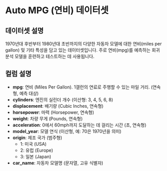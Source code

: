 # Auto MPG (연비) 데이터셋

## 데이터셋 설명

1970년대 후반부터 1980년대 초반까지의 다양한 자동차 모델에 대한 연비(miles per gallon) 및 기타 특성을 담고 있는 데이터셋입니다. 주로 연비(mpg)를 예측하는 회귀 분석 모델을 훈련하고 테스트하는 데 사용됩니다.

## 컬럼 설명

- **mpg**: 연비 (Miles Per Gallon). 1갤런의 연료로 주행할 수 있는 마일 거리. (연속형, 예측 대상)
- **cylinders**: 엔진의 실린더 개수 (이산형: 3, 4, 5, 6, 8)
- **displacement**: 배기량 (Cubic Inches, 연속형)
- **horsepower**: 마력 (Horsepower, 연속형)
- **weight**: 차량 무게 (Pounds, 연속형)
- **acceleration**: 0에서 60mph까지 도달하는 데 걸리는 시간 (초, 연속형)
- **model_year**: 모델 연식 (이산형, 예: 70은 1970년을 의미)
- **origin**: 제조 국가 (범주형)
    - 1: 미국 (USA)
    - 2: 유럽 (Europe)
    - 3: 일본 (Japan)
- **car_name**: 자동차 모델명 (문자열, 고유 식별자) 